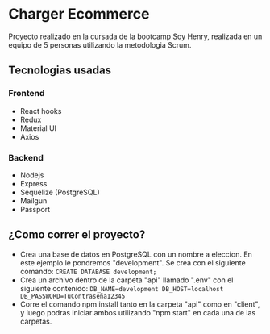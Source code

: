 # Charger Ecommerce

Proyecto realizado en la cursada de la bootcamp Soy Henry, realizada en un equipo de 5 personas utilizando la metodologia Scrum.

## Tecnologias usadas

### Frontend
- React hooks
- Redux
- Material UI
- Axios

### Backend
- Nodejs
- Express
- Sequelize (PostgreSQL)
- Mailgun
- Passport

## ¿Como correr el proyecto?
- Crea una base de datos en PostgreSQL con un nombre a eleccion. En este ejemplo le pondremos "development". Se crea con el siguiente comando: `CREATE DATABASE development;`
- Crea un archivo dentro de la carpeta "api" llamado ".env" con el siguiente contenido:
`DB_NAME=development
DB_HOST=localhost
DB_PASSWORD=TuContraseña12345`
- Corre el comando npm install tanto en la carpeta "api" como en "client", y luego podras iniciar ambos utilizando "npm start" en cada una de las carpetas.
